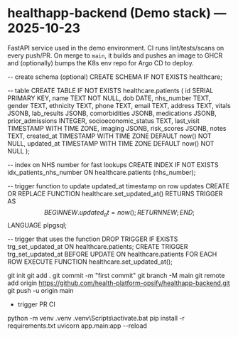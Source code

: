 # healthapp-backend (Demo stack) — 2025-10-23

FastAPI service used in the demo environment. CI runs lint/tests/scans on every push/PR.
On merge to `main`, it builds and pushes an image to GHCR and (optionally) bumps the K8s env repo for Argo CD to deploy.


-- create schema (optional)
CREATE SCHEMA IF NOT EXISTS healthcare;

-- table
CREATE TABLE IF NOT EXISTS healthcare.patients (
    id SERIAL PRIMARY KEY,
    name TEXT NOT NULL,
    dob DATE,
    nhs_number TEXT,
    gender TEXT,
    ethnicity TEXT,
    phone TEXT,
    email TEXT,
    address TEXT,
    vitals JSONB,
    lab_results JSONB,
    comorbidities JSONB,
    medications JSONB,
    prior_admissions INTEGER,
    socioeconomic_status TEXT,
    last_visit TIMESTAMP WITH TIME ZONE,
    imaging JSONB,
    risk_scores JSONB,
    notes TEXT,
    created_at TIMESTAMP WITH TIME ZONE DEFAULT now() NOT NULL,
    updated_at TIMESTAMP WITH TIME ZONE DEFAULT now() NOT NULL
);

-- index on NHS number for fast lookups
CREATE INDEX IF NOT EXISTS idx_patients_nhs_number ON healthcare.patients (nhs_number);

-- trigger function to update updated_at timestamp on row updates
CREATE OR REPLACE FUNCTION healthcare.set_updated_at()
RETURNS TRIGGER AS $$
BEGIN
  NEW.updated_at = now();
  RETURN NEW;
END;
$$ LANGUAGE plpgsql;

-- trigger that uses the function
DROP TRIGGER IF EXISTS trg_set_updated_at ON healthcare.patients;
CREATE TRIGGER trg_set_updated_at
BEFORE UPDATE ON healthcare.patients
FOR EACH ROW
EXECUTE FUNCTION healthcare.set_updated_at();




git init
git add .
git commit -m "first commit"
git branch -M main
git remote add origin https://github.com/health-platform-opsify/healthapp-backend.git
git push -u origin main

- trigger PR CI


python -m venv .venv
.venv\Scripts\activate.bat
pip install -r requirements.txt
uvicorn app.main:app --reload